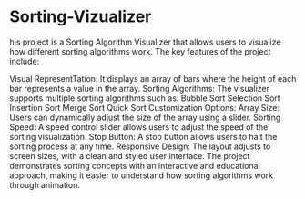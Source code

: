 # Sorting-Vizualizer
his project is a Sorting Algorithm Visualizer that allows users to visualize how different sorting algorithms work. The key features of the project include:

Visual RepresentTation: It displays an array of bars where the height of each bar represents a value in the array.
Sorting Algorithms: The visualizer supports multiple sorting algorithms such as:
Bubble Sort
Selection Sort
Insertion Sort
Merge Sort
Quick Sort
Customization Options:
Array Size: Users can dynamically adjust the size of the array using a slider.
Sorting Speed: A speed control slider allows users to adjust the speed of the sorting visualization.
Stop Button: A stop button allows users to halt the sorting process at any time.
Responsive Design: The layout adjusts to screen sizes, with a clean and styled user interface.
The project demonstrates sorting concepts with an interactive and educational approach, making it easier to understand how sorting algorithms work through animation.

